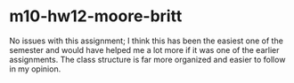 # m10-hw12-moore-britt
 No issues with this assignment; I think this has been the easiest one of the semester and would have helped me a lot more if it was one of the earlier assignments. The class structure is far more organized and easier to follow in my opinion. 
